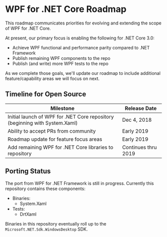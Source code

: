 # WPF for .NET Core Roadmap

This roadmap communicates priorities for evolving and extending the scope of WPF for .NET Core.

At present, our primary focus is enabling the following for .NET Core 3.0:

* Achieve WPF functional and performance parity compared to .NET Framework
* Publish remaining WPF components to the repo
* Publish (and write) more WPF tests to the repo

As we complete those goals, we'll update our roadmap to include additional feature/capability areas we will focus on next.

## Timeline for Open Source
| Milestone | Release Date |
|---|---|
|Initial launch of WPF for .NET Core repository (beginning with System.Xaml)|Dec 4, 2018|
|Ability to accept PRs from community|Early 2019|
|Roadmap update for feature focus areas|Early 2019|
|Add remaining WPF for .NET Core libraries to repository|Continues thru 2019|

## Porting Status

The port from WPF for .NET Framework is still in progress. Currently this repository contains these components:

* Binaries:
  * System.Xaml
* Tests:
  * DrtXaml

Binaries in this repository eventually roll up to the `Microsoft.NET.Sdk.WindowsDesktop` SDK.
